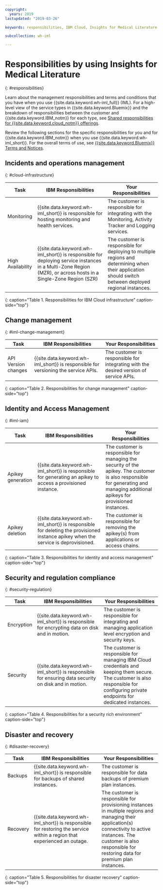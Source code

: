 ```yaml
---
copyright:
  years: 2019
lastupdated: "2019-03-26"

keywords: responsibilities, IBM Cloud, Insights for Medical Literature

subcollection: wh-iml

---
```

# Responsibilities by using Insights for Medical Literature
{: #responsibilities}

Learn about the management responsibilities and terms and conditions that you have when you use {{site.data.keyword.wh-iml_full}} (IML). For a high-level view of the service types in {{site.data.keyword.Bluemix}} and the breakdown of responsibilities between the customer and {{site.data.keyword.IBM_notm}} for each type, see [Shared responsibilities for {{site.data.keyword.cloud_notm}} offerings](/docs/overview?topic=overview-shared-responsibilities).

Review the following sections for the specific responsibilities for you and for {{site.data.keyword.IBM_notm}} when you use {{site.data.keyword.wh-iml_short}}. For the overall terms of use, see [{{site.data.keyword.Bluemix}} Terms and Notices](/docs/overview/terms-of-use?topic=overview-terms).

## Incidents and operations management
{: #cloud-infrastructure}

| Task | IBM Responsibilities | Your Responsibilities |
|------------------|-----------|-------------------------|
| Monitoring | {{site.data.keyword.wh-iml_short}} is responsible for hosting monitoring and health services. | The customer is responsible for integrating with the Monitoring, Activity Tracker and Logging services. |
| High Availability | {{site.data.keyword.wh-iml_short}} is responsible for deploying service instances in a Multi-Zone Region (MZR), or across hosts in a Single-Zone Region (SZR) | The customer is responsible for deploying to multiple regions and determining when their application should switch between deployed regional instances. |
{: caption="Table 1.  Responsibilities for IBM Cloud infrastructure" caption-side="top"}

## Change management
{: #iml-change-management}

| Task | IBM Responsibilities | Your Responsibilities |
|------------------|-----------|-----------------------------|
| API Version changes | {{site.data.keyword.wh-iml_short}} is responsible for versioning the service APIs. | The customer is responsible for integrating with the desired version of service APIs. |
{: caption="Table 2. Responsibilities for change management" caption-side="top"}

## Identity and Access Management
{: #iml-iam}

| Task | IBM Responsibilities | Your Responsibilities |
|------------------|-----------|-----------------------------|
| Apikey generation | {{site.data.keyword.wh-iml_short}} is responsible for generating an apikey to access a provisioned instance. | The customer is responsible for managing the security of the apikey. The customer is also responsible for generating and managing additional apikeys for provisioned instances. |
| Apikey deletion | {{site.data.keyword.wh-iml_short}} is responsible for deleting the provisioned instance apikey when the service is deprovisioned. | The customer is responsible for removing the apikey(s) from applications or access chains. |
{: caption="Table 3. Responsibilities for identity and access management" caption-side="top"}

## Security and regulation compliance
{: #security-regulation}

| Task | IBM Responsibilities | Your Responsibilities |
|------------------|-----------|--------------------------|
| Encryption  | {{site.data.keyword.wh-iml_short}} is responsible for encrypting data on disk and in motion. | The customer is responsible for integrating and managing application level encryption and security keys. |
| Security | {{site.data.keyword.wh-iml_short}} is responsible for ensuring data security on disk and in motion. | The customer is responsible for managing IBM Cloud credentials and keeping them secure.  The customer is also responsible for configuring private endpoints for dedicated instances. |
{: caption="Table 4. Responsibilities for a security rich environment" caption-side="top"}

## Disaster and recovery
{: #disaster-recovery}

| Task | IBM Responsibilities | Your Responsibilities |
|--------|-------------------------|------------------|
| Backups | {{site.data.keyword.wh-iml_short}} is responsible for backups of shared instances. | The customer is responsible for data backups of premium plan instances. |
| Recovery | {{site.data.keyword.wh-iml_short}} is responsible for restoring the service within a region that experienced an outage. | The customer is responsible for provisioning instances in multiple regions and managing their application(s) connectivity to active instances.  The customer is also responsible for restoring data for premium plan instances. |
{: caption="Table 5. Responsibilities for disaster recovery" caption-side="top"}
